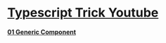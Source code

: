 # [Typescript Trick Youtube](https://www.youtube.com/watch?v=hBk4nV7q6-w)

**[01 Generic Component](01-generic-component.md)**
